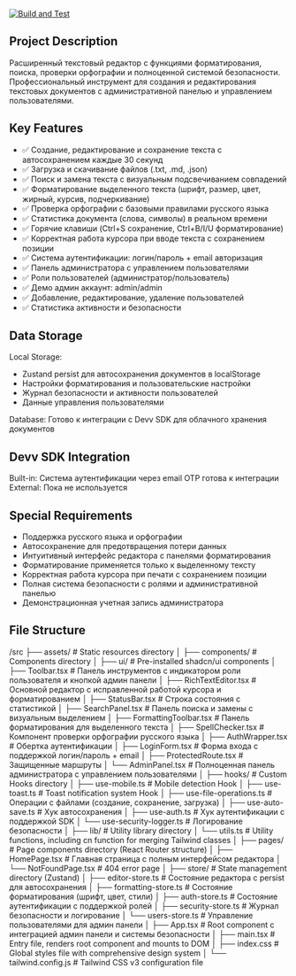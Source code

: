 [![Build and Test](https://github.com/GameElite1/text_redactor/actions/workflows/npm-grunt.yml/badge.svg)](https://github.com/GameElite1/text_redactor/actions/workflows/npm-grunt.yml)
## Project Description
Расширенный текстовый редактор с функциями форматирования, поиска, проверки орфографии и полноценной системой безопасности. Профессиональный инструмент для создания и редактирования текстовых документов с административной панелью и управлением пользователями.

## Key Features
- ✅ Создание, редактирование и сохранение текста с автосохранением каждые 30 секунд
- ✅ Загрузка и скачивание файлов (.txt, .md, .json)
- ✅ Поиск и замена текста с визуальным подсвечиванием совпадений
- ✅ Форматирование выделенного текста (шрифт, размер, цвет, жирный, курсив, подчеркивание)
- ✅ Проверка орфографии с базовыми правилами русского языка
- ✅ Статистика документа (слова, символы) в реальном времени
- ✅ Горячие клавиши (Ctrl+S сохранение, Ctrl+B/I/U форматирование)
- ✅ Корректная работа курсора при вводе текста с сохранением позиции
- ✅ Система аутентификации: логин/пароль + email авторизация
- ✅ Панель администратора с управлением пользователями
- ✅ Роли пользователей (администратор/пользователь)
- ✅ Демо админ аккаунт: admin/admin
- ✅ Добавление, редактирование, удаление пользователей
- ✅ Статистика активности и безопасности

## Data Storage
Local Storage: 
- Zustand persist для автосохранения документов в localStorage
- Настройки форматирования и пользовательские настройки
- Журнал безопасности и активности пользователей
- Данные управления пользователями

Database: Готово к интеграции с Devv SDK для облачного хранения документов

## Devv SDK Integration
Built-in: Система аутентификации через email OTP готова к интеграции
External: Пока не используется

## Special Requirements
- Поддержка русского языка и орфографии
- Автосохранение для предотвращения потери данных
- Интуитивный интерфейс редактора с панелями форматирования
- Форматирование применяется только к выделенному тексту
- Корректная работа курсора при печати с сохранением позиции
- Полная система безопасности с ролями и административной панелью
- Демонстрационная учетная запись администратора

## File Structure

/src
├── assets/          # Static resources directory
│
├── components/      # Components directory
│   ├── ui/         # Pre-installed shadcn/ui components
│   ├── Toolbar.tsx # Панель инструментов с индикатором роли пользователя и кнопкой админ панели
│   ├── RichTextEditor.tsx # Основной редактор с исправленной работой курсора и форматированием
│   ├── StatusBar.tsx # Строка состояния с статистикой
│   ├── SearchPanel.tsx # Панель поиска и замены с визуальным выделением
│   ├── FormattingToolbar.tsx # Панель форматирования для выделенного текста
│   ├── SpellChecker.tsx # Компонент проверки орфографии русского языка
│   ├── AuthWrapper.tsx # Обертка аутентификации
│   ├── LoginForm.tsx # Форма входа с поддержкой логин/пароль + email
│   ├── ProtectedRoute.tsx # Защищенные маршруты
│   └── AdminPanel.tsx # Полноценная панель администратора с управлением пользователями
│
├── hooks/          # Custom Hooks directory
│   ├── use-mobile.ts # Mobile detection Hook
│   ├── use-toast.ts  # Toast notification system Hook
│   ├── use-file-operations.ts # Операции с файлами (создание, сохранение, загрузка)
│   ├── use-auto-save.ts # Хук автосохранения
│   ├── use-auth.ts # Хук аутентификации с поддержкой SDK
│   └── use-security-logger.ts # Логирование безопасности
│
├── lib/            # Utility library directory
│   └── utils.ts    # Utility functions, including cn function for merging Tailwind classes
│
├── pages/          # Page components directory (React Router structure)
│   ├── HomePage.tsx # Главная страница с полным интерфейсом редактора
│   └── NotFoundPage.tsx # 404 error page
│
├── store/          # State management directory (Zustand)
│   ├── editor-store.ts # Состояние редактора с persist для автосохранения
│   ├── formatting-store.ts # Состояние форматирования (шрифт, цвет, стили)
│   ├── auth-store.ts # Состояние аутентификации с поддержкой ролей
│   ├── security-store.ts # Журнал безопасности и логирование
│   └── users-store.ts # Управление пользователями для админ панели
│
├── App.tsx         # Root component с интеграцией админ панели и системы безопасности
│
├── main.tsx        # Entry file, renders root component and mounts to DOM
│
├── index.css       # Global styles file with comprehensive design system
│
└── tailwind.config.js  # Tailwind CSS v3 configuration file
